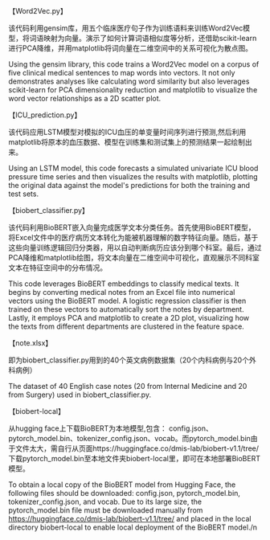 【Word2Vec.py】

该代码利用gensim库，用五个临床医疗句子作为训练语料来训练Word2Vec模型，将词语映射为向量。演示了如何计算词语相似度等分析，还借助scikit-learn进行PCA降维，并用matplotlib将词向量在二维空间中的关系可视化为散点图。

Using the gensim library, this code trains a Word2Vec model on a corpus of five clinical medical sentences to map words into vectors. It not only demonstrates analyses like calculating word similarity but also leverages scikit-learn for PCA dimensionality reduction and matplotlib to visualize the word vector relationships as a 2D scatter plot.

【ICU_prediction.py】

该代码应用LSTM模型对模拟的ICU血压的单变量时间序列进行预测,然后利用matplotlib将原本的血压数据、模型在训练集和测试集上的预测结果一起绘制出来。

Using an LSTM model, this code forecasts a simulated univariate ICU blood pressure time series and then visualizes the results with matplotlib, plotting the original data against the model's predictions for both the training and test sets.

【biobert_classifier.py】

该代码利用BioBERT嵌入向量完成医学文本分类任务。首先使用BioBERT模型，将Excel文件中的医疗病历文本转化为能被机器理解的数字特征向量。随后，基于这些向量训练逻辑回归分类器，用以自动判断病历应该分到哪个科室。最后，通过PCA降维和matplotlib绘图，将文本向量在二维空间中可视化，直观展示不同科室文本在特征空间中的分布情况。

This code leverages BioBERT embeddings to classify medical texts. It begins by converting medical notes from an Excel file into numerical vectors using the BioBERT model. A logistic regression classifier is then trained on these vectors to automatically sort the notes by department. Lastly, it employs PCA and matplotlib to create a 2D plot, visualizing how the texts from different departments are clustered in the feature space.

【note.xlsx】

即为biobert_classifier.py用到的40个英文病例数据集（20个内科病例与20个外科病例）

The dataset of 40 English case notes (20 from Internal Medicine and 20 from Surgery) used in biobert_classifier.py.

【biobert-local】

从hugging face上下载BioBERT为本地模型,包含：
config.json、pytorch_model.bin、tokenizer_config.json、vocab。而pytorch_model.bin由于文件太大，需自行从页面https://huggingface.co/dmis-lab/biobert-v1.1/tree/
下载pytorch_model.bin至本地文件夹biobert-local里，即可在本地部署BioBERT模型。

To obtain a local copy of the BioBERT model from Hugging Face, the following files should be downloaded: config.json, pytorch_model.bin, tokenizer_config.json, and vocab. Due to its large size, the pytorch_model.bin file must be downloaded manually from https://huggingface.co/dmis-lab/biobert-v1.1/tree/ and placed in the local directory biobert-local to enable local deployment of the BioBERT model./n
